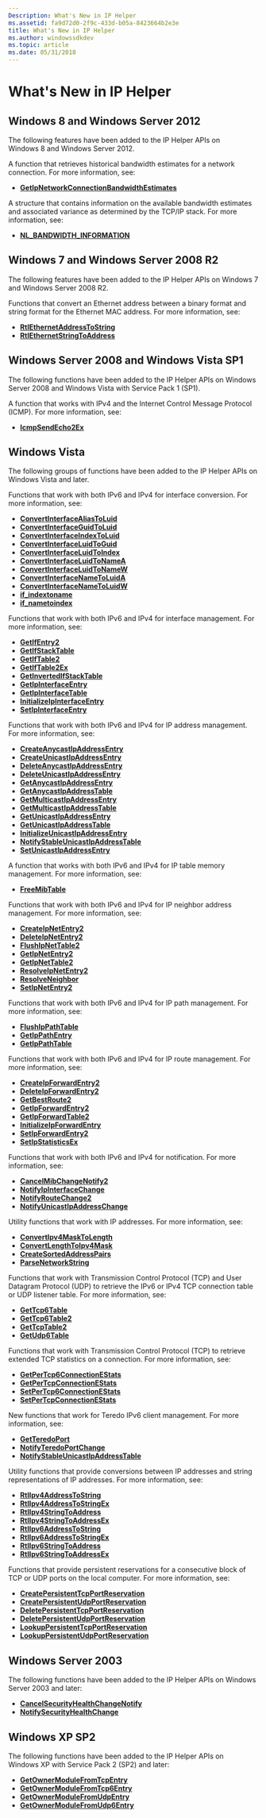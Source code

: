 ```yaml
---
Description: What's New in IP Helper
ms.assetid: fa9d72d0-2f9c-433d-b05a-8423664b2e3e
title: What's New in IP Helper
ms.author: windowssdkdev
ms.topic: article
ms.date: 05/31/2018
---
```


# What's New in IP Helper

## Windows 8 and Windows Server 2012

The following features have been added to the IP Helper APIs on Windows 8 and Windows Server 2012.

A function that retrieves historical bandwidth estimates for a network connection. For more information, see:

-   [**GetIpNetworkConnectionBandwidthEstimates**](/windows/desktop/api/Netioapi/nf-netioapi-getipnetworkconnectionbandwidthestimates)

A structure that contains information on the available bandwidth estimates and associated variance as determined by the TCP/IP stack. For more information, see:

-   [**NL\_BANDWIDTH\_INFORMATION**](/windows/desktop/api/Nldef/ns-nldef-_nl_bandwidth_information)

## Windows 7 and Windows Server 2008 R2

The following features have been added to the IP Helper APIs on Windows 7 and Windows Server 2008 R2.

Functions that convert an Ethernet address between a binary format and string format for the Ethernet MAC address. For more information, see:

-   [**RtlEthernetAddressToString**](/windows/desktop/api/ip2string/nf-ip2string-rtlethernetaddresstostringa)
-   [**RtlEthernetStringToAddress**](/windows/desktop/api/ip2string/nf-ip2string-rtlethernetstringtoaddressa)

## Windows Server 2008 and Windows Vista SP1

The following functions have been added to the IP Helper APIs on Windows Server 2008 and Windows Vista with Service Pack 1 (SP1).

A function that works with IPv4 and the Internet Control Message Protocol (ICMP). For more information, see:

-   [**IcmpSendEcho2Ex**](/windows/desktop/api/Icmpapi/nf-icmpapi-icmpsendecho2ex)

## Windows Vista

The following groups of functions have been added to the IP Helper APIs on Windows Vista and later.

Functions that work with both IPv6 and IPv4 for interface conversion. For more information, see:

-   [**ConvertInterfaceAliasToLuid**](/windows/desktop/api/Netioapi/nf-netioapi-convertinterfacealiastoluid)
-   [**ConvertInterfaceGuidToLuid**](/windows/desktop/api/Netioapi/nf-netioapi-convertinterfaceguidtoluid)
-   [**ConvertInterfaceIndexToLuid**](/windows/desktop/api/Netioapi/nf-netioapi-convertinterfaceindextoluid)
-   [**ConvertInterfaceLuidToGuid**](/windows/desktop/api/Netioapi/nf-netioapi-convertinterfaceluidtoguid)
-   [**ConvertInterfaceLuidToIndex**](/windows/desktop/api/Netioapi/nf-netioapi-convertinterfaceluidtoindex)
-   [**ConvertInterfaceLuidToNameA**](/windows/desktop/api/Netioapi/nf-netioapi-convertinterfaceluidtonamea)
-   [**ConvertInterfaceLuidToNameW**](/windows/desktop/api/Netioapi/nf-netioapi-convertinterfaceluidtonamew)
-   [**ConvertInterfaceNameToLuidA**](/windows/desktop/api/Netioapi/nf-netioapi-convertinterfacenametoluida)
-   [**ConvertInterfaceNameToLuidW**](/windows/desktop/api/Netioapi/nf-netioapi-convertinterfacenametoluidw)
-   [**if\_indextoname**](/windows/desktop/api/Netioapi/nf-netioapi-if_indextoname)
-   [**if\_nametoindex**](/windows/desktop/api/Netioapi/nf-netioapi-if_nametoindex)

Functions that work with both IPv6 and IPv4 for interface management. For more information, see:

-   [**GetIfEntry2**](/windows/desktop/api/Netioapi/nf-netioapi-getifentry2)
-   [**GetIfStackTable**](/windows/desktop/api/Netioapi/nf-netioapi-getifstacktable)
-   [**GetIfTable2**](/windows/desktop/api/Netioapi/nf-netioapi-getiftable2)
-   [**GetIfTable2Ex**](/windows/desktop/api/Netioapi/nf-netioapi-getiftable2ex)
-   [**GetInvertedIfStackTable**](/windows/desktop/api/Netioapi/nf-netioapi-getinvertedifstacktable)
-   [**GetIpInterfaceEntry**](/windows/desktop/api/Netioapi/nf-netioapi-getipinterfaceentry)
-   [**GetIpInterfaceTable**](/windows/desktop/api/Netioapi/nf-netioapi-getipinterfacetable)
-   [**InitializeIpInterfaceEntry**](/windows/desktop/api/Netioapi/nf-netioapi-initializeipinterfaceentry)
-   [**SetIpInterfaceEntry**](/windows/desktop/api/Netioapi/nf-netioapi-setipinterfaceentry)

Functions that work with both IPv6 and IPv4 for IP address management. For more information, see:

-   [**CreateAnycastIpAddressEntry**](/windows/desktop/api/Netioapi/nf-netioapi-createanycastipaddressentry)
-   [**CreateUnicastIpAddressEntry**](/windows/desktop/api/Netioapi/nf-netioapi-createunicastipaddressentry)
-   [**DeleteAnycastIpAddressEntry**](/windows/desktop/api/Netioapi/nf-netioapi-deleteanycastipaddressentry)
-   [**DeleteUnicastIpAddressEntry**](/windows/desktop/api/Netioapi/nf-netioapi-deleteunicastipaddressentry)
-   [**GetAnycastIpAddressEntry**](/windows/desktop/api/Netioapi/nf-netioapi-getanycastipaddressentry)
-   [**GetAnycastIpAddressTable**](/windows/desktop/api/Netioapi/nf-netioapi-getanycastipaddresstable)
-   [**GetMulticastIpAddressEntry**](/windows/desktop/api/Netioapi/nf-netioapi-getmulticastipaddressentry)
-   [**GetMulticastIpAddressTable**](/windows/desktop/api/Netioapi/nf-netioapi-getmulticastipaddresstable)
-   [**GetUnicastIpAddressEntry**](/windows/desktop/api/Netioapi/nf-netioapi-getunicastipaddressentry)
-   [**GetUnicastIpAddressTable**](/windows/desktop/api/Netioapi/nf-netioapi-getunicastipaddresstable)
-   [**InitializeUnicastIpAddressEntry**](/windows/desktop/api/Netioapi/nf-netioapi-initializeunicastipaddressentry)
-   [**NotifyStableUnicastIpAddressTable**](/windows/desktop/api/Netioapi/nf-netioapi-notifystableunicastipaddresstable)
-   [**SetUnicastIpAddressEntry**](/windows/desktop/api/Netioapi/nf-netioapi-setunicastipaddressentry)

A function that works with both IPv6 and IPv4 for IP table memory management. For more information, see:

-   [**FreeMibTable**](/windows/desktop/api/Netioapi/nf-netioapi-freemibtable)

Functions that work with both IPv6 and IPv4 for IP neighbor address management. For more information, see:

-   [**CreateIpNetEntry2**](/windows/desktop/api/Netioapi/nf-netioapi-createipnetentry2)
-   [**DeleteIpNetEntry2**](/windows/desktop/api/Netioapi/nf-netioapi-deleteipnetentry2)
-   [**FlushIpNetTable2**](/windows/desktop/api/Netioapi/nf-netioapi-flushipnettable2)
-   [**GetIpNetEntry2**](/windows/desktop/api/Netioapi/nf-netioapi-getipnetentry2)
-   [**GetIpNetTable2**](/windows/desktop/api/Netioapi/nf-netioapi-getipnettable2)
-   [**ResolveIpNetEntry2**](/windows/desktop/api/Netioapi/nf-netioapi-resolveipnetentry2)
-   [**ResolveNeighbor**](/windows/desktop/api/Iphlpapi/nf-iphlpapi-resolveneighbor)
-   [**SetIpNetEntry2**](/windows/desktop/api/Netioapi/nf-netioapi-setipnetentry2)

Functions that work with both IPv6 and IPv4 for IP path management. For more information, see:

-   [**FlushIpPathTable**](/windows/desktop/api/Netioapi/nf-netioapi-flushippathtable)
-   [**GetIpPathEntry**](/windows/desktop/api/Netioapi/nf-netioapi-getippathentry)
-   [**GetIpPathTable**](/windows/desktop/api/Netioapi/nf-netioapi-getippathtable)

Functions that work with both IPv6 and IPv4 for IP route management. For more information, see:

-   [**CreateIpForwardEntry2**](/windows/desktop/api/Netioapi/nf-netioapi-createipforwardentry2)
-   [**DeleteIpForwardEntry2**](/windows/desktop/api/Netioapi/nf-netioapi-deleteipforwardentry2)
-   [**GetBestRoute2**](/windows/desktop/api/Netioapi/nf-netioapi-getbestroute2)
-   [**GetIpForwardEntry2**](/windows/desktop/api/Netioapi/nf-netioapi-getipforwardentry2)
-   [**GetIpForwardTable2**](/windows/desktop/api/Netioapi/nf-netioapi-getipforwardtable2)
-   [**InitializeIpForwardEntry**](/windows/desktop/api/Netioapi/nf-netioapi-initializeipforwardentry)
-   [**SetIpForwardEntry2**](/windows/desktop/api/Netioapi/nf-netioapi-setipforwardentry2)
-   [**SetIpStatisticsEx**](/windows/desktop/api/Iphlpapi/nf-iphlpapi-setipstatisticsex)

Functions that work with both IPv6 and IPv4 for notification. For more information, see:

-   [**CancelMibChangeNotify2**](/windows/desktop/api/Netioapi/nf-netioapi-cancelmibchangenotify2)
-   [**NotifyIpInterfaceChange**](/windows/desktop/api/Netioapi/nf-netioapi-notifyipinterfacechange)
-   [**NotifyRouteChange2**](/windows/desktop/api/Netioapi/nf-netioapi-notifyroutechange2)
-   [**NotifyUnicastIpAddressChange**](/windows/desktop/api/Netioapi/nf-netioapi-notifyunicastipaddresschange)

Utility functions that work with IP addresses. For more information, see:

-   [**ConvertIpv4MaskToLength**](/windows/desktop/api/Netioapi/nf-netioapi-convertipv4masktolength)
-   [**ConvertLengthToIpv4Mask**](/windows/desktop/api/Netioapi/nf-netioapi-convertlengthtoipv4mask)
-   [**CreateSortedAddressPairs**](/windows/desktop/api/Netioapi/nf-netioapi-createsortedaddresspairs)
-   [**ParseNetworkString**](/windows/desktop/api/Iphlpapi/nf-iphlpapi-parsenetworkstring)

Functions that work with Transmission Control Protocol (TCP) and User Datagram Protocol (UDP) to retrieve the IPv6 or IPv4 TCP connection table or UDP listener table. For more information, see:

-   [**GetTcp6Table**](/windows/desktop/api/Iphlpapi/nf-iphlpapi-gettcp6table)
-   [**GetTcp6Table2**](/windows/desktop/api/Iphlpapi/nf-iphlpapi-gettcp6table2)
-   [**GetTcpTable2**](/windows/desktop/api/Iphlpapi/nf-iphlpapi-gettcptable2)
-   [**GetUdp6Table**](/windows/desktop/api/Iphlpapi/nf-iphlpapi-getudp6table)

Functions that work with Transmission Control Protocol (TCP) to retrieve extended TCP statistics on a connection. For more information, see:

-   [**GetPerTcp6ConnectionEStats**](/windows/desktop/api/Iphlpapi/nf-iphlpapi-getpertcp6connectionestats)
-   [**GetPerTcpConnectionEStats**](/windows/desktop/api/Iphlpapi/nf-iphlpapi-getpertcpconnectionestats)
-   [**SetPerTcp6ConnectionEStats**](/windows/desktop/api/Iphlpapi/nf-iphlpapi-setpertcp6connectionestats)
-   [**SetPerTcpConnectionEStats**](/windows/desktop/api/Iphlpapi/nf-iphlpapi-setpertcpconnectionestats)

New functions that work for Teredo IPv6 client management. For more information, see:

-   [**GetTeredoPort**](/windows/desktop/api/Netioapi/nf-netioapi-getteredoport)
-   [**NotifyTeredoPortChange**](/windows/desktop/api/Netioapi/nf-netioapi-notifyteredoportchange)
-   [**NotifyStableUnicastIpAddressTable**](/windows/desktop/api/Netioapi/nf-netioapi-notifystableunicastipaddresstable)

Utility functions that provide conversions between IP addresses and string representations of IP addresses. For more information, see:

-   [**RtlIpv4AddressToString**](/windows/desktop/api/ip2string/nf-ip2string-rtlipv4addresstostringa)
-   [**RtlIpv4AddressToStringEx**](/windows/desktop/api/ip2string/nf-ip2string-rtlipv4addresstostringexw)
-   [**RtlIpv4StringToAddress**](/windows/desktop/api/ip2string/nf-ip2string-rtlipv4stringtoaddressa)
-   [**RtlIpv4StringToAddressEx**](/windows/desktop/api/ip2string/nf-ip2string-rtlipv4stringtoaddressexw)
-   [**RtlIpv6AddressToString**](/windows/desktop/api/ip2string/nf-ip2string-rtlipv6addresstostringa)
-   [**RtlIpv6AddressToStringEx**](/windows/desktop/api/ip2string/nf-ip2string-rtlipv6addresstostringexw)
-   [**RtlIpv6StringToAddress**](/windows/desktop/api/ip2string/nf-ip2string-rtlipv6stringtoaddressa)
-   [**RtlIpv6StringToAddressEx**](/windows/desktop/api/ip2string/nf-ip2string-rtlipv6stringtoaddressexw)

Functions that provide persistent reservations for a consecutive block of TCP or UDP ports on the local computer. For more information, see:

-   [**CreatePersistentTcpPortReservation**](/windows/desktop/api/Iphlpapi/nf-iphlpapi-createpersistenttcpportreservation)
-   [**CreatePersistentUdpPortReservation**](/windows/desktop/api/Iphlpapi/nf-iphlpapi-createpersistentudpportreservation)
-   [**DeletePersistentTcpPortReservation**](/windows/desktop/api/Iphlpapi/nf-iphlpapi-deletepersistenttcpportreservation)
-   [**DeletePersistentUdpPortReservation**](/windows/desktop/api/Iphlpapi/nf-iphlpapi-deletepersistentudpportreservation)
-   [**LookupPersistentTcpPortReservation**](/windows/desktop/api/Iphlpapi/nf-iphlpapi-lookuppersistenttcpportreservation)
-   [**LookupPersistentUdpPortReservation**](/windows/desktop/api/Iphlpapi/nf-iphlpapi-lookuppersistentudpportreservation)

## Windows Server 2003

The following functions have been added to the IP Helper APIs on Windows Server 2003 and later:

-   [**CancelSecurityHealthChangeNotify**](https://msdn.microsoft.com/en-us/library/Bb442512(v=VS.85).aspx)
-   [**NotifySecurityHealthChange**](https://msdn.microsoft.com/en-us/library/Bb451761(v=VS.85).aspx)

## Windows XP SP2

The following functions have been added to the IP Helper APIs on Windows XP with Service Pack 2 (SP2) and later:

-   [**GetOwnerModuleFromTcpEntry**](/windows/desktop/api/Iphlpapi/nf-iphlpapi-getownermodulefromtcpentry)
-   [**GetOwnerModuleFromTcp6Entry**](/windows/desktop/api/Iphlpapi/nf-iphlpapi-getownermodulefromtcp6entry)
-   [**GetOwnerModuleFromUdpEntry**](/windows/desktop/api/Iphlpapi/nf-iphlpapi-getownermodulefromudpentry)
-   [**GetOwnerModuleFromUdp6Entry**](/windows/desktop/api/Iphlpapi/nf-iphlpapi-getownermodulefromudp6entry)

 

 



